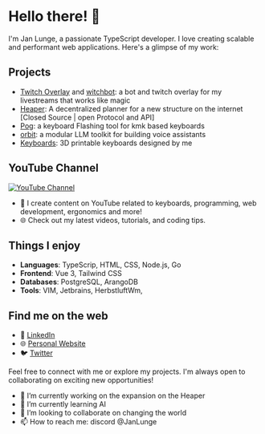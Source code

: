 <!-- Jan Lunge -->
# Hello there! 👋

I'm Jan Lunge, a passionate TypeScript developer. I love creating scalable and performant web applications. Here's a glimpse of my work:

## Projects
- [Twitch Overlay](https://github.com/JanLunge/twitch-overlay) and [witchbot](https://github.com/JanLunge/witchbot): a bot and twitch overlay for my livestreams that works like magic
- [Heaper](https://heaper.de): A decentralized planner for a new structure on the internet [Closed Source | open Protocol and API]
- [Pog](https://github.com/JanLunge/pog): a keyboard Flashing tool for kmk based keyboards
- [orbit](https://github.com/JanLunge/orbit): a modular LLM toolkit for building voice assistants
- [Keyboards](https://github.com/JanLunge/keyboards): 3D printable keyboards designed by me

## YouTube Channel

[![YouTube Channel](https://img.shields.io/badge/-Subscribe-red?style=for-the-badge&logo=youtube)](https://www.youtube.com/JanLunge)
- 🎥 I create content on YouTube related to keyboards, programming, web development, ergonomics and more!
- 🌐 Check out my latest videos, tutorials, and coding tips.

## Things I enjoy

- **Languages**: TypeScrip, HTML, CSS, Node.js, Go
- **Frontend**: Vue 3, Tailwind CSS
- **Databases**: PostgreSQL, ArangoDB
- **Tools**: VIM, Jetbrains, HerbstluftWm,

## Find me on the web

- 💼 [LinkedIn](https://www.linkedin.com/in/jan-lunge-9381881b4/)
- 🌐 [Personal Website](https://blog.heaper.de)
- 🐦 [Twitter](https://twitter.com/JanLunge)

Feel free to connect with me or explore my projects. I'm always open to collaborating on exciting new opportunities!

<!--
Badges, stats, or any other visually appealing elements can be added here using Markdown or HTML.
-->


- 🔭 I’m currently working on the expansion on the Heaper
- 🌱 I’m currently learning AI
- 👯 I’m looking to collaborate on changing the world
- 📫 How to reach me: discord @JanLunge

